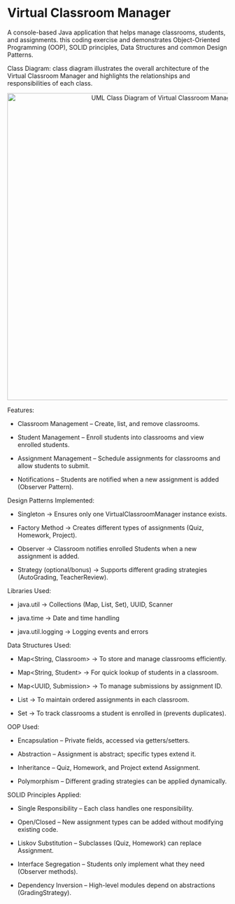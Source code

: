 # Virtual Classroom Manager


A console-based Java application that helps manage classrooms, students, and assignments.
this coding exercise and demonstrates Object-Oriented Programming (OOP), SOLID principles, Data Structures and common Design Patterns.

Class Diagram:
 class diagram illustrates the overall architecture of the Virtual Classroom Manager and highlights the relationships and responsibilities of each class.

 
<p align="center">
  <img src="docs/1_Class_Diagram.png" alt="UML Class Diagram of Virtual Classroom Manager" width="700"/>
</p>



Features:

- Classroom Management – Create, list, and remove classrooms.

- Student Management – Enroll students into classrooms and view enrolled students.

- Assignment Management – Schedule assignments for classrooms and allow students to submit.

- Notifications – Students are notified when a new assignment is added (Observer Pattern).


Design Patterns Implemented:

- Singleton → Ensures only one VirtualClassroomManager instance exists.

- Factory Method → Creates different types of assignments (Quiz, Homework, Project).

- Observer → Classroom notifies enrolled Students when a new assignment is added.

- Strategy (optional/bonus) → Supports different grading strategies (AutoGrading, TeacherReview).

Libraries Used:

- java.util → Collections (Map, List, Set), UUID, Scanner

- java.time → Date and time handling

- java.util.logging → Logging events and errors

Data Structures Used:

- Map<String, Classroom> → To store and manage classrooms efficiently.

- Map<String, Student> → For quick lookup of students in a classroom.

- Map<UUID, Submission> → To manage submissions by assignment ID.

- List<Assignment> → To maintain ordered assignments in each classroom.

- Set<String> → To track classrooms a student is enrolled in (prevents duplicates).


OOP Used:

- Encapsulation – Private fields, accessed via getters/setters.

- Abstraction – Assignment is abstract; specific types extend it.

- Inheritance – Quiz, Homework, and Project extend Assignment.

- Polymorphism – Different grading strategies can be applied dynamically.

SOLID Principles Applied:

- Single Responsibility – Each class handles one responsibility.

- Open/Closed – New assignment types can be added without modifying existing code.

- Liskov Substitution – Subclasses (Quiz, Homework) can replace Assignment.

- Interface Segregation – Students only implement what they need (Observer methods).

- Dependency Inversion – High-level modules depend on abstractions (GradingStrategy).





